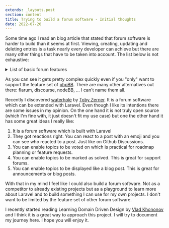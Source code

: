 ```yaml
---
extends: _layouts.post
section: content
title: Trying to build a forum software - Initial thoughts
date: 2022-07-20
---
```


Some time ago I read an blog article that stated that forum software is harder
to build than it seems at first. Viewing, creating, updating and deleting
entries is a task nearly every developer can achieve but there are many other
things that have to be taken into account. The list below is not exhaustive: 

<details id="basic-forum-features">
<summary>List of basic forum features</summary>
<ul>
  <li>User Registration: Allows users to create an account and establish a unique identity within the forum.</li>
  <li>User Profiles: Provides a space for users to customize their profiles, add avatars, and provide information about themselves.</li>
  <li>Threaded Discussions: Enables users to create new discussion threads and reply to existing ones, organizing conversations in a hierarchical manner.</li>
  <li>Categories and Boards: Allows the creation of different categories and boards to organize discussions based on topics or themes.</li>
  <li>Moderation Tools: Provides features for forum moderators to manage and moderate discussions, including the ability to delete posts, ban users, and enforce community guidelines.</li>
  <li>Search Functionality: Enables users to search for specific discussions or topics within the forum.</li>
  <li>Notifications: Alerts users about new posts, replies, or updates to threads they are following.</li>
  <li>User Permissions: Provides various levels of access and permissions to users, such as administrators, moderators, and regular users.</li>
  <li>Post Formatting: Supports basic formatting options like bold, italic, lists, quotes, and hyperlinks to enhance the appearance and readability of posts.</li>
  <li>Multimedia Integration: Enables users to embed images, videos, and other media content within their posts.</li>
  <li>Polls and Surveys: Allows users to create and participate in polls or surveys to gather opinions and feedback.</li>
  <li>User Reputation System: Provides a mechanism for users to rate or give reputation points to each other based on their contributions to the forum.</li>
  <li>Mobile Responsiveness: Ensures that the forum is accessible and usable on mobile devices, with responsive design and optimized user experience.</li>
  <li>Customization Options: Offers customization features, such as customizable themes, colors, and layout options, allowing forum administrators to tailor the appearance of the forum to their liking.</li>
  <li>Analytics and Statistics: Provides administrators with insights into forum usage, user engagement, and other relevant data.</li>
  <li>Integration with Social Media: Allows users to share forum discussions or posts on social media platforms to increase visibility and reach.</li>
</ul>

</details>

As you can see it gets pretty complex quickly even if you "only" want to support
the feature set of [phpBB](https://www.phpbb.com/). There are many other
alternatives out there: flarum, discourse, nodeBB, ... I can't name them all.

Recently I discovered [waterhole](https://waterhole.dev) by [Toby
Zerner](https://twitter.com/tobyzerner). It is a forum software which can be
extended with Laravel. Even though I like its intentions there are some issues
in my opinion. On the one hand it is not truly open source (which I'm fine with,
it just doesn't fit my use case) but one the other hand it has some great ideas
I really like:

1. It is a forum software which is built with Laravel 
2. They got reactions right. You can react to a post with an emoji and you can
   see who reacted to a post. Just like on Github Discussions.
3. You can enable topics to be voted on which is practical for roadmap planning
   or feature requests. 
4. You can enable topics to be marked as solved. This is great for support
   forums.
5. You can enable topics to be displayed like a blog post. This is great for
   announcements or blog posts.

With that in my mind I feel like I could also build a forum software. Not as a
competitor to already existing projects but as a playground to learn more about
Laravel and to build something I can use for my own projects. I don't want to be
limited by the feature set of other forum software. 

I recently started reading Learning Domain Driven Design by [Vlad
Khononov](https://vladikk.com/page/about/) and I think it is a great way to
approach this project. I will try to document my journey here. I hope you will
enjoy it.
